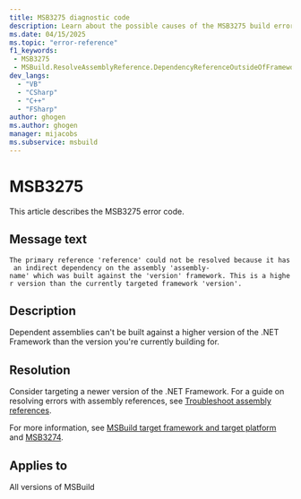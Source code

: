 ```yaml
---
title: MSB3275 diagnostic code
description: Learn about the possible causes of the MSB3275 build error and get troubleshooting tips.
ms.date: 04/15/2025
ms.topic: "error-reference"
f1_keywords:
 - MSB3275
 - MSBuild.ResolveAssemblyReference.DependencyReferenceOutsideOfFrameworkUsingAttribute
dev_langs:
  - "VB"
  - "CSharp"
  - "C++"
  - "FSharp"
author: ghogen
ms.author: ghogen
manager: mijacobs
ms.subservice: msbuild
---
```

# MSB3275

This article describes the MSB3275 error code.

## Message text

`The primary reference 'reference' could not be resolved because it has an indirect dependency on the assembly 'assembly-name' which was built against the 'version' framework. This is a higher version than the currently targeted framework 'version'.`

## Description

Dependent assemblies can't be built against a higher version of the .NET Framework than the version you're currently building for. 

## Resolution

Consider targeting a newer version of the .NET Framework. For a guide on resolving errors with assembly references, see [Troubleshoot assembly references](../troubleshoot-assembly-references.md).

For more information, see [MSBuild target framework and target platform](../msbuild-target-framework-and-target-platform.md) and [MSB3274](msb3274.md).

## Applies to

All versions of MSBuild